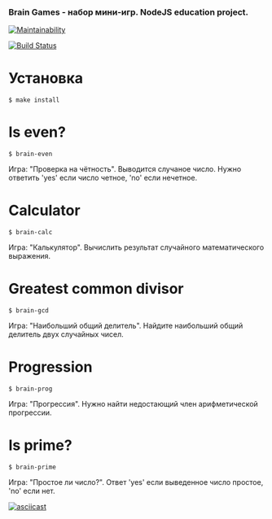 ### Brain Games - набор мини-игр. NodeJS education project.

[![Maintainability](https://api.codeclimate.com/v1/badges/7d82d42ddaee054f3f9f/maintainability)](https://codeclimate.com/github/mbalyura/frontend-project-lvl1/maintainability)

[![Build Status](https://travis-ci.org/mbalyura/frontend-project-lvl1.svg?branch=master)](https://travis-ci.org/mbalyura/frontend-project-lvl1)

# Установка

```
$ make install
```

# Is even?
```
$ brain-even
```
Игра: "Проверка на чётность". Выводится случаное число. Нужно ответить 'yes' если число четное, 'no' если нечетное.

# Calculator
```
$ brain-calc
```
Игра: "Калькулятор". Вычислить результат случайного математического выражения.

# Greatest common divisor
```
$ brain-gcd
```
Игра: "Наибольший общий делитель". Найдите наибольший общий делитель двух случайных чисел.

# Progression
```
$ brain-prog
```
Игра: "Прогрессия". Нужно найти недостающий член арифметической прогрессии.

# Is prime?
```
$ brain-prime
```
Игра: "Простое ли число?". Ответ 'yes' если выведенное число простое, 'no' если нет.

[![asciicast](https://asciinema.org/a/709KFPtKkhU94GXJxL33q0mXa.svg)](https://asciinema.org/a/709KFPtKkhU94GXJxL33q0mXa)